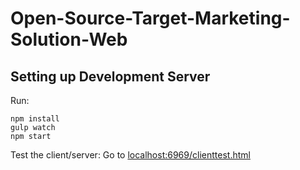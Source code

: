 # Open-Source-Target-Marketing-Solution-Web

## Setting up Development Server

Run:
```
npm install
gulp watch
npm start
```

Test the client/server:
Go to [localhost:6969/clienttest.html](localhost:6969/clienttest.html)
